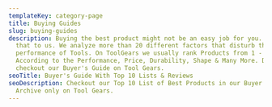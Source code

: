 ```yaml
---
templateKey: category-page
title: Buying Guides
slug: buying-guides
description: Buying the best product might not be an easy job for you. Leave
  that to us. We analyze more than 20 different factors that disturb the
  performance of Tools. On ToolGears we usually rank Products from 1 - 10
  According to the Performance, Price, Durability, Shape & Many More. Do
  checkout our Buyer's Guide on Tool Gears.
seoTitle: Buyer's Guide With Top 10 Lists & Reviews
seoDescription: Checkout our Top 10 List of Best Products in our Buyer's Guide
  Archive only on Tool Gears.
---
```

